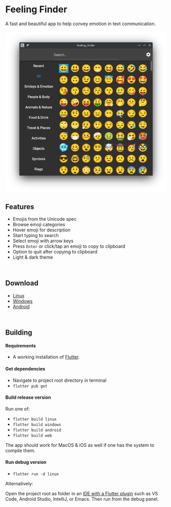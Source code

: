 # Feeling Finder

A fast and beautiful app to help convey emotion in text communication.


![](screenshots/screenshot.png)


## Features

- Emojis from the Unicode spec
- Browse emoji categories
- Hover emoji for description
- Start typing to search
- Select emoji with arrow keys
- Press `Enter` or click/tap an emoji to copy to clipboard
- Option to quit after copying to clipboard
- Light & dark theme


<br>


## Download

- [Linux](https://github.com/Merrit/feeling_finder/releases/latest/download/feeling_finder-linux-portable.zip)
- [Windows](https://github.com/Merrit/feeling_finder/releases/latest/download/feeling_finder-windows-portable.zip)
- [Android](https://github.com/Merrit/feeling_finder/releases/latest/download/feeling_finder-android.apk.zip)


<br>


## Building

#### Requirements
- A working installation of
[Flutter](https://docs.flutter.dev/get-started/install).


#### Get dependencies

- Navigate to project root directory in terminal
- `flutter pub get`


#### Build release version

Run one of:

- `flutter build linux`
- `flutter build windows`
- `flutter build android`
- `flutter build web`

The app should work for MacOS & iOS as well if one has the system to compile
them.


#### Run debug version

- `flutter run -d linux`

Alternatively:

Open the project root as folder in an [IDE with a Flutter plugin](https://docs.flutter.dev/get-started/editor) such as VS Code,
Android Studio, IntelliJ, or Emacs. Then run from the debug panel.
